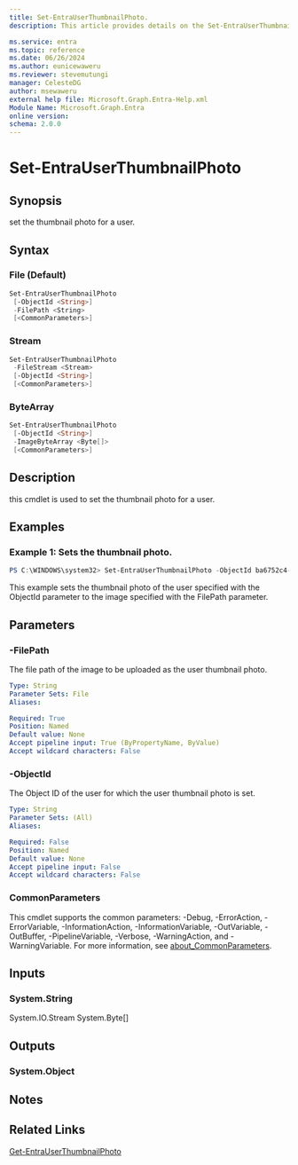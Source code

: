 ```yaml
---
title: Set-EntraUserThumbnailPhoto.
description: This article provides details on the Set-EntraUserThumbnailPhoto command.

ms.service: entra
ms.topic: reference
ms.date: 06/26/2024
ms.author: eunicewaweru
ms.reviewer: stevemutungi
manager: CelesteDG
author: msewaweru
external help file: Microsoft.Graph.Entra-Help.xml
Module Name: Microsoft.Graph.Entra
online version:
schema: 2.0.0
---
```


# Set-EntraUserThumbnailPhoto

## Synopsis
set the thumbnail photo for a user.

## Syntax

### File (Default)
```powershell
Set-EntraUserThumbnailPhoto 
 [-ObjectId <String>] 
 -FilePath <String> 
 [<CommonParameters>]
```

### Stream
```powershell
Set-EntraUserThumbnailPhoto 
 -FileStream <Stream> 
 [-ObjectId <String>] 
 [<CommonParameters>]
```

### ByteArray
```powershell
Set-EntraUserThumbnailPhoto 
 [-ObjectId <String>] 
 -ImageByteArray <Byte[]> 
 [<CommonParameters>]
```

## Description
this cmdlet is used to set the thumbnail photo for a user.

## Examples

### Example 1: Sets the thumbnail photo.

```powershell
PS C:\WINDOWS\system32> Set-EntraUserThumbnailPhoto -ObjectId ba6752c4-6a2e-4be5-a23d-67d8d5980796 -FilePath D:\UserThumbnailPhoto.jpg
```

This example sets the thumbnail photo of the user specified with the ObjectId parameter to the image specified with the FilePath parameter.

## Parameters

### -FilePath
The file path of the image to be uploaded as the user thumbnail photo.

```yaml
Type: String
Parameter Sets: File
Aliases:

Required: True
Position: Named
Default value: None
Accept pipeline input: True (ByPropertyName, ByValue)
Accept wildcard characters: False
```

### -ObjectId
The Object ID of the user for which the user thumbnail photo is set.

```yaml
Type: String
Parameter Sets: (All)
Aliases:

Required: False
Position: Named
Default value: None
Accept pipeline input: False
Accept wildcard characters: False
```

### CommonParameters
This cmdlet supports the common parameters: -Debug, -ErrorAction, -ErrorVariable, -InformationAction, -InformationVariable, -OutVariable, -OutBuffer, -PipelineVariable, -Verbose, -WarningAction, and -WarningVariable. For more information, see [about_CommonParameters](https://go.microsoft.com/fwlink/?LinkID=113216).

## Inputs

### System.String
System.IO.Stream System.Byte\[\]

## Outputs

### System.Object
## Notes

## Related Links

[Get-EntraUserThumbnailPhoto](Get-EntraUserThumbnailPhoto.md)